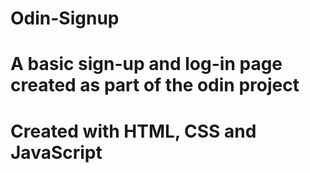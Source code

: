# Odin-Signup
# A basic sign-up and log-in page created as part of the odin project
# Created with HTML, CSS and JavaScript 